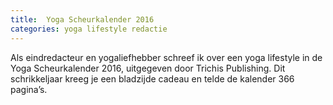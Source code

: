 ```yaml
---
title:  Yoga Scheurkalender 2016
categories: yoga lifestyle redactie
---
```


Als eindredacteur en yogaliefhebber schreef ik over een yoga lifestyle in de Yoga Scheurkalender 2016, uitgegeven door Trichis Publishing.
Dit schrikkeljaar kreeg je een bladzijde cadeau en telde de kalender 366 pagina’s.
